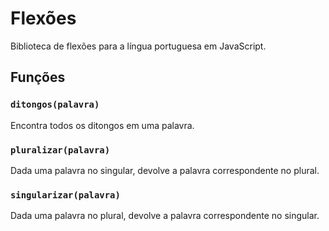 # Flexões

Biblioteca de flexões para a língua portuguesa em JavaScript.

## Funções

### `ditongos(palavra)`

Encontra todos os ditongos em uma palavra.

### `pluralizar(palavra)`

Dada uma palavra no singular, devolve a palavra correspondente no plural.

### `singularizar(palavra)`

Dada uma palavra no plural, devolve a palavra correspondente no singular.